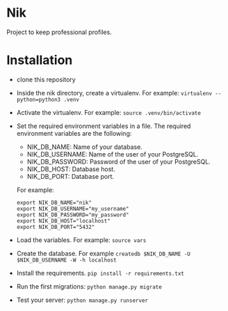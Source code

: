 # Nik

Project to keep professional profiles.

# Installation

* clone this repository
* Inside the nik directory, create a virtualenv. For example:
  `virtualenv --python=python3 .venv`
* Activate the virtualenv. For example:
  `source .venv/bin/activate`
* Set the required environment variables in a file. The
  required environment variables are the following:
  * NIK_DB_NAME: Name of your database.
  * NIK_DB_USERNAME: Name of the user of your PostgreSQL.
  * NIK_DB_PASSWORD: Password of the user of your PostgreSQL.
  * NIK_DB_HOST: Database host.
  * NIK_DB_PORT: Database port.
  
  For example: 
  ```buildoutcfg
  export NIK_DB_NAME="nik"
  export NIK_DB_USERNAME="my_username"
  export NIK_DB_PASSWORD="my_password"
  export NIK_DB_HOST="localhost"
  export NIK_DB_PORT="5432"
  ```

* Load the variables. For example: `source vars`

* Create the database. For example
  `createdb $NIK_DB_NAME -U $NIK_DB_USERNAME -W -h localhost`
  
* Install the requirements. `pip install -r requirements.txt`
  
* Run the first migrations:
  `python manage.py migrate`
  
* Test your server:
  `python manage.py runserver   `
